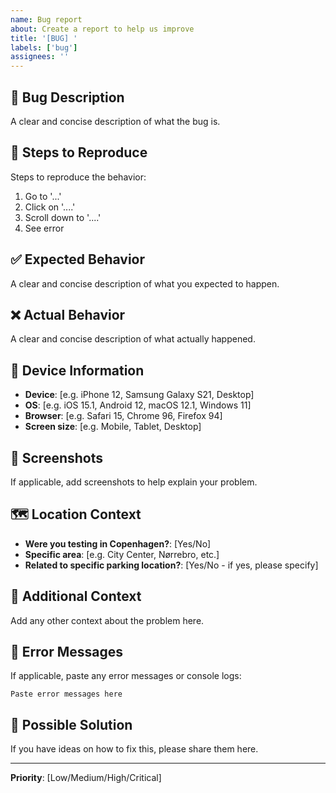 ```yaml
---
name: Bug report
about: Create a report to help us improve
title: '[BUG] '
labels: ['bug']
assignees: ''
---
```


## 🐛 Bug Description
A clear and concise description of what the bug is.

## 🔄 Steps to Reproduce
Steps to reproduce the behavior:
1. Go to '...'
2. Click on '....'
3. Scroll down to '....'
4. See error

## ✅ Expected Behavior
A clear and concise description of what you expected to happen.

## ❌ Actual Behavior
A clear and concise description of what actually happened.

## 📱 Device Information
- **Device**: [e.g. iPhone 12, Samsung Galaxy S21, Desktop]
- **OS**: [e.g. iOS 15.1, Android 12, macOS 12.1, Windows 11]
- **Browser**: [e.g. Safari 15, Chrome 96, Firefox 94]
- **Screen size**: [e.g. Mobile, Tablet, Desktop]

## 📸 Screenshots
If applicable, add screenshots to help explain your problem.

## 🗺️ Location Context
- **Were you testing in Copenhagen?**: [Yes/No]
- **Specific area**: [e.g. City Center, Nørrebro, etc.]
- **Related to specific parking location?**: [Yes/No - if yes, please specify]

## 🔗 Additional Context
Add any other context about the problem here.

## 🚨 Error Messages
If applicable, paste any error messages or console logs:

```
Paste error messages here
```

## 🔧 Possible Solution
If you have ideas on how to fix this, please share them here.

---

**Priority**: [Low/Medium/High/Critical] 